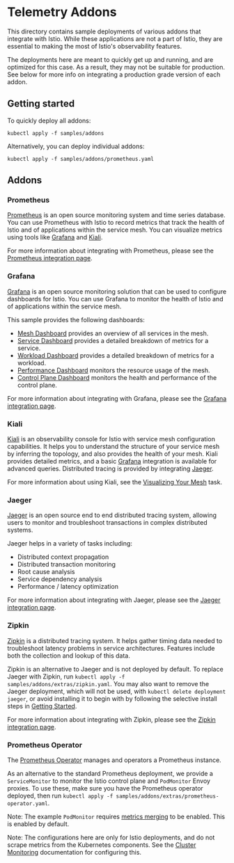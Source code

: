 # Telemetry Addons

This directory contains sample deployments of various addons that integrate with Istio. While these applications
are not a part of Istio, they are essential to making the most of Istio's observability features.

The deployments here are meant to quickly get up and running, and are optimized for this case. As a result,
they may not be suitable for production. See below for more info on integrating a production grade version of each
addon.

## Getting started

To quickly deploy all addons:

```shell script
kubectl apply -f samples/addons
```

Alternatively, you can deploy individual addons:

```shell script
kubectl apply -f samples/addons/prometheus.yaml
```

## Addons

### Prometheus

[Prometheus](https://prometheus.io/) is an open source monitoring system and time series database.
You can use Prometheus with Istio to record metrics that track the health of Istio and of applications within the service mesh.
You can visualize metrics using tools like [Grafana](#grafana) and [Kiali](#kiali).

For more information about integrating with Prometheus, please see the [Prometheus integration page](https://istio.io/docs/ops/integrations/prometheus/).

### Grafana

[Grafana](http://grafana.com/) is an open source monitoring solution that can be used to configure dashboards for Istio.
You can use Grafana to monitor the health of Istio and of applications within the service mesh.

This sample provides the following dashboards:

* [Mesh Dashboard](https://grafana.com/grafana/dashboards/7639) provides an overview of all services in the mesh.
* [Service Dashboard](https://grafana.com/grafana/dashboards/7636) provides a detailed breakdown of metrics for a service.
* [Workload Dashboard](https://grafana.com/grafana/dashboards/7630) provides a detailed breakdown of metrics for a workload.
* [Performance Dashboard](https://grafana.com/grafana/dashboards/11829) monitors the resource usage of the mesh.
* [Control Plane Dashboard](https://grafana.com/grafana/dashboards/7645) monitors the health and performance of the control plane.

For more information about integrating with Grafana, please see the [Grafana integration page](https://istio.io/docs/ops/integrations/grafana/).

### Kiali

[Kiali](https://kiali.io/) is an observability console for Istio with service mesh configuration capabilities.
It helps you to understand the structure of your service mesh by inferring the topology, and also provides the health of your mesh.
Kiali provides detailed metrics, and a basic [Grafana](#grafana) integration is available for advanced queries.
Distributed tracing is provided by integrating [Jaeger](#jaeger).

For more information about using Kiali, see the [Visualizing Your Mesh](istio.io/docs/tasks/observability/kiali/) task.

### Jaeger

[Jaeger](https://www.jaegertracing.io/) is an open source end to end distributed tracing system, allowing users to monitor and troubleshoot transactions in complex distributed systems.

Jaeger helps in a variety of tasks including:

* Distributed context propagation
* Distributed transaction monitoring
* Root cause analysis
* Service dependency analysis
* Performance / latency optimization

For more information about integrating with Jaeger, please see the [Jaeger integration page](https://istio.io/docs/tasks/observability/distributed-tracing/jaeger/).

### Zipkin

[Zipkin](https://zipkin.io/) is a distributed tracing system. It helps gather timing data needed to troubleshoot latency problems in service architectures. Features include both the collection and lookup of this data.

Zipkin is an alternative to Jaeger and is not deployed by default. To replace Jaeger with Zipkin, run `kubectl apply -f samples/addons/extras/zipkin.yaml`.
You may also want to remove the Jaeger deployment, which will not be used, with `kubectl delete deployment jaeger`, or avoid installing it
to begin with by following the selective install steps in [Getting Started](#getting-started).

For more information about integrating with Zipkin, please see the [Zipkin integration page](https://istio.io/docs/tasks/observability/distributed-tracing/zipkin/).

### Prometheus Operator

The [Prometheus Operator](https://github.com/coreos/prometheus-operator) manages and operators a Prometheus instance.

As an alternative to the standard Prometheus deployment, we provide a `ServiceMonitor` to monitor the Istio control plane and `PodMonitor`
Envoy proxies. To use these, make sure you have the Prometheus operator deployed, then run `kubectl apply -f samples/addons/extras/prometheus-operator.yaml`.

Note: The example `PodMonitor` requires [metrics merging](https://istio.io/latest/docs/ops/integrations/prometheus/#option-1-metrics-merging) to be enabled. This is enabled by default.

Note: The configurations here are only for Istio deployments, and do not scrape metrics from the Kubernetes components. See the [Cluster Monitoring](https://coreos.com/operators/prometheus/docs/latest/user-guides/cluster-monitoring.html) documentation for configuring this.
